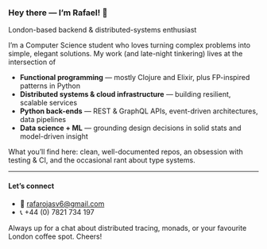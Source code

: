 ### Hey there — I’m Rafael! 👋  
London-based backend & distributed-systems enthusiast

I’m a Computer Science student who loves turning complex problems into simple, elegant solutions. My work (and late-night tinkering) lives at the intersection of  

* **Functional programming** — mostly Clojure and Elixir, plus FP-inspired patterns in Python  
* **Distributed systems & cloud infrastructure** — building resilient, scalable services  
* **Python back-ends** — REST & GraphQL APIs, event-driven architectures, data pipelines  
* **Data science + ML** — grounding design decisions in solid stats and model-driven insight  

What you’ll find here: clean, well-documented repos, an obsession with testing & CI, and the occasional rant about type systems.

---

#### Let’s connect

- 📧 rafarojasv6@gmail.com  
- 📞 +44 (0) 7821 734 197  

Always up for a chat about distributed tracing, monads, or your favourite London coffee spot. Cheers!
